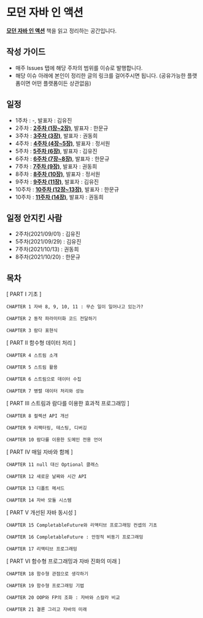 # 모던 자바 인 액션

[**모던 자바 인 액션**](http://www.yes24.com/Product/Goods/77125987?OzSrank=1) 책을 읽고 정리하는 공간입니다.

## 작성 가이드
* 매주 Issues 탭에 해당 주차의 범위를 이슈로 발행합니다.
* 해당 이슈 아래에 본인이 정리한 글의 링크를 걸어주시면 됩니다. (공유가능한 플랫폼이면 어떤 플랫폼이든 상관없음)

## 일정
* 1주차 : -, 발표자 : 김유진
* 2주차 : [**2주차 (1장~2장)**](https://github.com/hmg0616/moder_java_study/issues/2), 발표자 : 한문규
* 3주차 : [**3주차 (3장)**](https://github.com/hmg0616/moder_java_study/issues/3), 발표자 : 권동희
* 4주차 : [**4주차 (4장~5장)**](https://github.com/hmg0616/moder_java_study/issues/4), 발표자 : 정서원
* 5주차 : [**5주차 (6장)**](https://github.com/hmg0616/modern_java_study/issues/5), 발표자 : 김유진
* 6주차 : [**6주차 (7장~8장)**](https://github.com/hmg0616/moder_java_study/issues/6), 발표자 : 한문규
* 7주차 : [**7주차 (9장)**](https://github.com/hmg0616/moder_java_study/issues/7), 발표자 : 권동희
* 8주차 : [**8주차 (10장)**](https://github.com/hmg0616/moder_java_study/issues/8), 발표자 : 정서원
* 9주차 : [**9주차 (11장)**](https://github.com/hmg0616/moder_java_study/issues/9), 발표자 : 김유진
* 10주차 : [**10주차 (12장~13장)**](https://github.com/hmg0616/moder_java_study/issues/10), 발표자 : 한문규
* 10주차 : [**11주차 (14장)**](https://github.com/hmg0616/moder_java_study/issues/11), 발표자 : 권동희

## 일정 안지킨 사람
* 2주차(2021/09/01) : 김유진
* 5주차(2021/09/29) : 김유진
* 7주차(2021/10/13) : 권동희
* 8주차(2021/10/20) : 한문규


## 목차
[ PART I 기초 ]
```
CHAPTER 1 자바 8, 9, 10, 11 : 무슨 일이 일어나고 있는가?

CHAPTER 2 동작 파라미터화 코드 전달하기

CHAPTER 3 람다 표현식
```
[ PART II 함수형 데이터 처리 ]
```
CHAPTER 4 스트림 소개

CHAPTER 5 스트림 활용

CHAPTER 6 스트림으로 데이터 수집

CHAPTER 7 병렬 데이터 처리와 성능
```
[ PART III 스트림과 람다를 이용한 효과적 프로그래밍 ]
```
CHAPTER 8 컬렉션 API 개선

CHAPTER 9 리팩터링, 테스팅, 디버깅

CHAPTER 10 람다를 이용한 도메인 전용 언어
```
[ PART IV 매일 자바와 함께 ]
```
CHAPTER 11 null 대신 Optional 클래스

CHAPTER 12 새로운 날짜와 시간 API

CHAPTER 13 디폴트 메서드

CHAPTER 14 자바 모듈 시스템
```
[ PART V 개선된 자바 동시성 ]
```
CHAPTER 15 CompletableFuture와 리액티브 프로그래밍 컨셉의 기초

CHAPTER 16 CompletableFuture : 안정적 비동기 프로그래밍

CHAPTER 17 리액티브 프로그래밍
```
[ PART VI 함수형 프로그래밍과 자바 진화의 미래 ]
```
CHAPTER 18 함수형 관점으로 생각하기

CHAPTER 19 함수형 프로그래밍 기법

CHAPTER 20 OOP와 FP의 조화 : 자바와 스칼라 비교

CHAPTER 21 결론 그리고 자바의 미래
```

